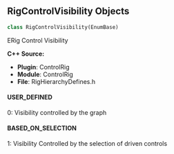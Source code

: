 ## RigControlVisibility Objects

```python
class RigControlVisibility(EnumBase)
```

ERig Control Visibility

**C++ Source:**

- **Plugin**: ControlRig
- **Module**: ControlRig
- **File**: RigHierarchyDefines.h

<a id="unreal.RigControlVisibility.USER_DEFINED"></a>

#### USER_DEFINED

0: Visibility controlled by the graph

<a id="unreal.RigControlVisibility.BASED_ON_SELECTION"></a>

#### BASED_ON_SELECTION

1: Visibility Controlled by the selection of driven controls

<a id="unreal.RigControlAxis"></a>